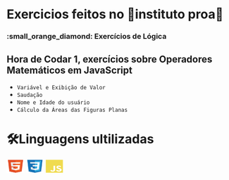 # Exercicios feitos no 💙instituto proa💙

<h3>:small_orange_diamond: Exercícios de Lógica </h3>

## Hora de Codar 1,	exercícios sobre Operadores Matemáticos em JavaScript

- `Variável e Exibição de Valor`
- `Saudação`
- `Nome e Idade do usuário`
- `Cálculo da Áreas das Figuras Planas`




# 🛠️Linguagens ultilizadas

<img align="center" alt="HTML" height="30" width="40" src="https://raw.githubusercontent.com/devicons/devicon/master/icons/html5/html5-original.svg">
<img align="center" alt="CSS" height="30" width="40" src="https://raw.githubusercontent.com/devicons/devicon/master/icons/css3/css3-original.svg">
<img align="center" alt="Js" height="30" width="40" src="https://raw.githubusercontent.com/devicons/devicon/master/icons/javascript/javascript-plain.svg">